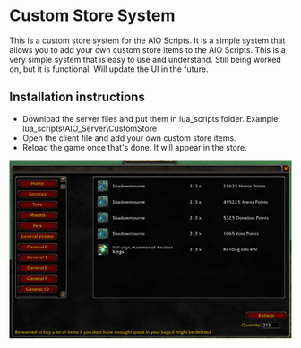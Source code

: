 # Custom Store System

This is a custom store system for the AIO Scripts. It is a simple system that allows you to add your own custom store items to the AIO Scripts. This is a very simple system that is easy to use and understand. Still being worked on, but it is functional. Will update the UI in the future. 

## Installation instructions

* Download the server files and put them in lua_scripts folder. Example: lua_scripts\AIO_Server\CustomStore
* Open the client file and add your own custom store items.
* Reload the game once that's done. It will appear in the store.

![Custom Store](customstore.png)
